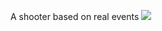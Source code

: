 A shooter based on real events
<img src="https://www.bing.com/ck/a?!&&p=4220180c0c54f7f93108d51801dc31c9cfdf05148acad52fbee0874d5e187dfcJmltdHM9MTczODgwMDAwMA&ptn=3&ver=2&hsh=4&fclid=3ab9699d-2673-6b04-1dd7-7d6c27316adb&u=a1L2ltYWdlcy9zZWFyY2g_cT1naXRodWIlMjBwaG90byZGT1JNPUlRRlJCQSZpZD03OTdEMjBCN0Y3MUEyMUM0N0FFRjk3NTRDNzlDQ0FCNTY5MTIwRkJG&ntb=1"></img>
